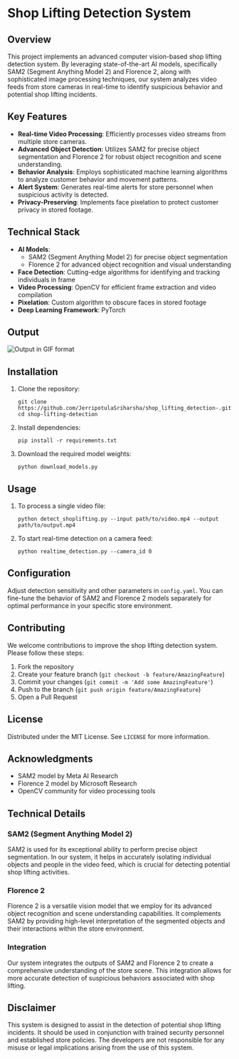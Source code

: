 # Shop Lifting Detection System

## Overview

This project implements an advanced computer vision-based shop lifting detection system. By leveraging state-of-the-art AI models, specifically SAM2 (Segment Anything Model 2) and Florence 2, along with sophisticated image processing techniques, our system analyzes video feeds from store cameras in real-time to identify suspicious behavior and potential shop lifting incidents.

## Key Features

- **Real-time Video Processing**: Efficiently processes video streams from multiple store cameras.
- **Advanced Object Detection**: Utilizes SAM2 for precise object segmentation and Florence 2 for robust object recognition and scene understanding.
- **Behavior Analysis**: Employs sophisticated machine learning algorithms to analyze customer behavior and movement patterns.
- **Alert System**: Generates real-time alerts for store personnel when suspicious activity is detected.
- **Privacy-Preserving**: Implements face pixelation to protect customer privacy in stored footage.

## Technical Stack

- **AI Models**: 
  - SAM2 (Segment Anything Model 2) for precise object segmentation
  - Florence 2 for advanced object recognition and visual understanding
- **Face Detection**: Cutting-edge algorithms for identifying and tracking individuals in frame
- **Video Processing**: OpenCV for efficient frame extraction and video compilation
- **Pixelation**: Custom algorithm to obscure faces in stored footage
- **Deep Learning Framework**: PyTorch

## Output

![Output in GIF format](output.gif)

## Installation

1. Clone the repository:
   ```
   git clone https://github.com/JerripotulaSriharsha/shop_lifting_detection-.git
   cd shop-lifting-detection
   ```

2. Install dependencies:
   ```
   pip install -r requirements.txt
   ```

3. Download the required model weights:
   ```
   python download_models.py
   ```

## Usage

1. To process a single video file:
   ```
   python detect_shoplifting.py --input path/to/video.mp4 --output path/to/output.mp4
   ```

2. To start real-time detection on a camera feed:
   ```
   python realtime_detection.py --camera_id 0
   ```

## Configuration

Adjust detection sensitivity and other parameters in `config.yaml`. You can fine-tune the behavior of SAM2 and Florence 2 models separately for optimal performance in your specific store environment.

## Contributing

We welcome contributions to improve the shop lifting detection system. Please follow these steps:

1. Fork the repository
2. Create your feature branch (`git checkout -b feature/AmazingFeature`)
3. Commit your changes (`git commit -m 'Add some AmazingFeature'`)
4. Push to the branch (`git push origin feature/AmazingFeature`)
5. Open a Pull Request

## License

Distributed under the MIT License. See `LICENSE` for more information.

## Acknowledgments

- SAM2 model by Meta AI Research
- Florence 2 model by Microsoft Research
- OpenCV community for video processing tools

## Technical Details

### SAM2 (Segment Anything Model 2)
SAM2 is used for its exceptional ability to perform precise object segmentation. In our system, it helps in accurately isolating individual objects and people in the video feed, which is crucial for detecting potential shop lifting activities.

### Florence 2
Florence 2 is a versatile vision model that we employ for its advanced object recognition and scene understanding capabilities. It complements SAM2 by providing high-level interpretation of the segmented objects and their interactions within the store environment.

### Integration
Our system integrates the outputs of SAM2 and Florence 2 to create a comprehensive understanding of the store scene. This integration allows for more accurate detection of suspicious behaviors associated with shop lifting.

## Disclaimer

This system is designed to assist in the detection of potential shop lifting incidents. It should be used in conjunction with trained security personnel and established store policies. The developers are not responsible for any misuse or legal implications arising from the use of this system.
